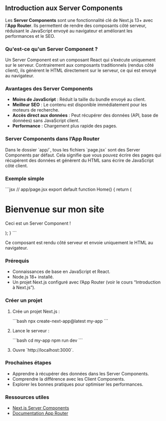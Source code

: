 ## Introduction aux Server Components

Les **Server Components** sont une fonctionnalité clé de Next.js 13+ avec l’**App Router**. Ils permettent de rendre des composants côté serveur, réduisant le JavaScript envoyé au navigateur et améliorant les performances et le SEO.

### Qu'est-ce qu'un Server Component ?

Un Server Component est un composant React qui s’exécute uniquement sur le serveur. Contrairement aux composants traditionnels (rendus côté client), ils génèrent le HTML directement sur le serveur, ce qui est envoyé au navigateur.

### Avantages des Server Components

- **Moins de JavaScript** : Réduit la taille du bundle envoyé au client.
- **Meilleur SEO** : Le contenu est disponible immédiatement pour les moteurs de recherche.
- **Accès direct aux données** : Peut récupérer des données (API, base de données) sans JavaScript client.
- **Performance** : Chargement plus rapide des pages.

### Server Components dans l’App Router

Dans le dossier \`app/\`, tous les fichiers \`page.jsx\` sont des Server Components par défaut. Cela signifie que vous pouvez écrire des pages qui récupèrent des données et génèrent du HTML sans écrire de JavaScript côté client.

### Exemple simple

\`\`\`jsx
// app/page.jsx
export default function Home() {
  return (
    <div className="p-6">
      <h1 className="text-3xl font-bold">Bienvenue sur mon site</h1>
      <p className="text-gray-300">Ceci est un Server Component !</p>
    </div>
  );
}
\`\`\`

Ce composant est rendu côté serveur et envoie uniquement le HTML au navigateur.

### Prérequis

- Connaissances de base en JavaScript et React.
- Node.js 18+ installé.
- Un projet Next.js configuré avec l’App Router (voir le cours “Introduction à Next.js”).

### Créer un projet

1. Crée un projet Next.js :

   \`\`\`bash
   npx create-next-app@latest my-app
   \`\`\`

2. Lance le serveur :

   \`\`\`bash
   cd my-app
   npm run dev
   \`\`\`

3. Ouvre \`http://localhost:3000\`.

### Prochaines étapes

- Apprendre à récupérer des données dans les Server Components.
- Comprendre la différence avec les Client Components.
- Explorer les bonnes pratiques pour optimiser les performances.

### Ressources utiles

- [Next.js Server Components](https://nextjs.org/docs/app/building-your-application/rendering/server-components)
- [Documentation App Router](https://nextjs.org/docs/app)
 